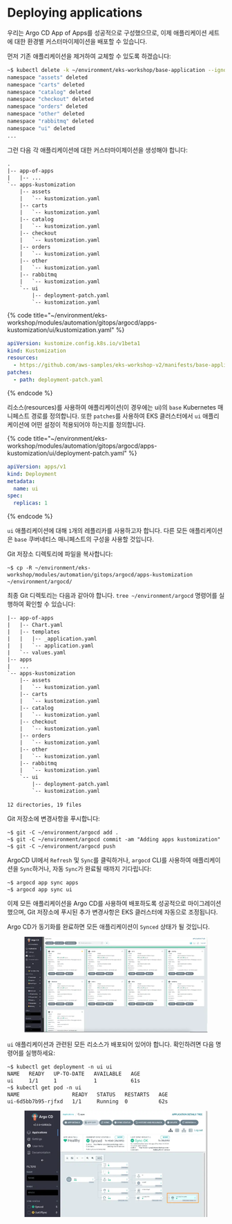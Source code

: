 # Deploying applications

우리는 Argo CD App of Apps를 성공적으로 구성했으므로, 이제 애플리케이션 세트에 대한 환경별 커스터마이제이션을 배포할 수 있습니다.

먼저 기존 애플리케이션을 제거하여 교체할 수 있도록 하겠습니다:

```bash
~$ kubectl delete -k ~/environment/eks-workshop/base-application --ignore-not-found=true
namespace "assets" deleted
namespace "carts" deleted
namespace "catalog" deleted
namespace "checkout" deleted
namespace "orders" deleted
namespace "other" deleted
namespace "rabbitmq" deleted
namespace "ui" deleted
...
```

그런 다음 각 애플리케이션에 대한 커스터마이제이션을 생성해야 합니다:

```
.
|-- app-of-apps
|   |-- ...
`-- apps-kustomization
    |-- assets
    |   `-- kustomization.yaml
    |-- carts
    |   `-- kustomization.yaml
    |-- catalog
    |   `-- kustomization.yaml
    |-- checkout
    |   `-- kustomization.yaml
    |-- orders
    |   `-- kustomization.yaml
    |-- other
    |   `-- kustomization.yaml
    |-- rabbitmq
    |   `-- kustomization.yaml
    `-- ui
        |-- deployment-patch.yaml
        `-- kustomization.yaml
```

{% code title="~/environment/eks-workshop/modules/automation/gitops/argocd/apps-kustomization/ui/kustomization.yaml" %}
```yaml
apiVersion: kustomize.config.k8s.io/v1beta1
kind: Kustomization
resources:
  - https://github.com/aws-samples/eks-workshop-v2/manifests/base-application/ui?ref=stable
patches:
  - path: deployment-patch.yaml
```
{% endcode %}

리소스(resources)를 사용하여 애플리케이션(이 경우에는 ui)의 `base` Kubernetes 매니페스트 경로를 정의합니다. 또한 `patches`를 사용하여 EKS 클러스터에서 `ui` 애플리케이션에 어떤 설정이 적용되어야 하는지를 정의합니다.

{% code title="~/environment/eks-workshop/modules/automation/gitops/argocd/apps-kustomization/ui/deployment-patch.yaml" %}
```yaml
apiVersion: apps/v1
kind: Deployment
metadata:
  name: ui
spec:
  replicas: 1
```
{% endcode %}



`ui` 애플리케이션에 대해 `1`개의 레플리카를 사용하고자 합니다. 다른 모든 애플리케이션은 `base` 쿠버네티스 매니페스트의 구성을 사용할 것입니다.

Git 저장소 디렉토리에 파일을 복사합니다:

```
~$ cp -R ~/environment/eks-workshop/modules/automation/gitops/argocd/apps-kustomization ~/environment/argocd/
```

최종 Git 디렉토리는 다음과 같아야 합니다. `tree ~/environment/argocd` 명령어를 실행하여 확인할 수 있습니다:

```
|-- app-of-apps
|   |-- Chart.yaml
|   |-- templates
|   |   |-- _application.yaml
|   |   `-- application.yaml
|   `-- values.yaml
|-- apps
|   ...
`-- apps-kustomization
    |-- assets
    |   `-- kustomization.yaml
    |-- carts
    |   `-- kustomization.yaml
    |-- catalog
    |   `-- kustomization.yaml
    |-- checkout
    |   `-- kustomization.yaml
    |-- orders
    |   `-- kustomization.yaml
    |-- other
    |   `-- kustomization.yaml
    |-- rabbitmq
    |   `-- kustomization.yaml
    `-- ui
        |-- deployment-patch.yaml
        `-- kustomization.yaml

12 directories, 19 files
```

Git 저장소에 변경사항을 푸시합니다:

```
~$ git -C ~/environment/argocd add .
~$ git -C ~/environment/argocd commit -am "Adding apps kustomization"
~$ git -C ~/environment/argocd push
```

ArgoCD UI에서 `Refresh` 및 `Sync`를 클릭하거나, `argocd` CLI를 사용하여 애플리케이션을 `Sync`하거나, 자동 `Sync`가 완료될 때까지 기다립니다:

```
~$ argocd app sync apps
~$ argocd app sync ui
```

이제 모든 애플리케이션을 Argo CD를 사용하여 배포하도록 성공적으로 마이그레이션했으며, Git 저장소에 푸시된 추가 변경사항은 EKS 클러스터에 자동으로 조정됩니다.

Argo CD가 동기화를 완료하면 모든 애플리케이션이 `Synced` 상태가 될 것입니다.

<figure><img src="../../../../.gitbook/assets/image.png" alt=""><figcaption></figcaption></figure>

`ui` 애플리케이션과 관련된 모든 리소스가 배포되어 있어야 합니다. 확인하려면 다음 명령어를 실행하세요:

```
~$ kubectl get deployment -n ui ui
NAME   READY   UP-TO-DATE   AVAILABLE   AGE
ui     1/1     1            1           61s
~$ kubectl get pod -n ui
NAME                 READY   STATUS   RESTARTS   AGE
ui-6d5bb7b95-rjfxd   1/1     Running  0          62s
```

<figure><img src="../../../../.gitbook/assets/image (1).png" alt=""><figcaption></figcaption></figure>
